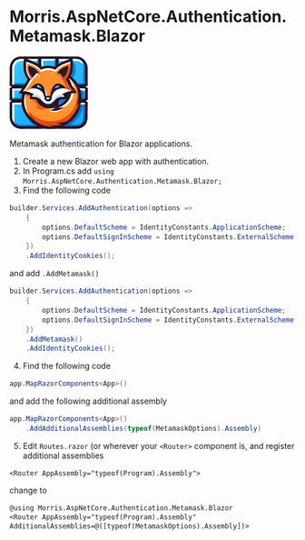 # Morris.AspNetCore.Authentication.Metamask.Blazor
![](./Images/logo.png)

Metamask authentication for Blazor applications.

1. Create a new Blazor web app with authentication.
2. In Program.cs add `using Morris.AspNetCore.Authentication.Metamask.Blazor;`
3. Find the following code
```c#
builder.Services.AddAuthentication(options =>
    {
        options.DefaultScheme = IdentityConstants.ApplicationScheme;
        options.DefaultSignInScheme = IdentityConstants.ExternalScheme;
    })
    .AddIdentityCookies();
```
and add `.AddMetamask()`
```c#
builder.Services.AddAuthentication(options =>
    {
        options.DefaultScheme = IdentityConstants.ApplicationScheme;
        options.DefaultSignInScheme = IdentityConstants.ExternalScheme;
    })
    .AddMetamask()
    .AddIdentityCookies();
```
4. Find the following code
```c#
app.MapRazorComponents<App>()
```
and add the following additional assembly
```c#
app.MapRazorComponents<App>()
    .AddAdditionalAssemblies(typeof(MetamaskOptions).Assembly)
```
5. Edit `Routes.razor` (or wherever your `<Router>` component is,
and register additional assemblies
```razor
<Router AppAssembly="typeof(Program).Assembly">
```
change to
```razor
@using Morris.AspNetCore.Authentication.Metamask.Blazor
<Router AppAssembly="typeof(Program).Assembly" AdditionalAssemblies=@([typeof(MetamaskOptions).Assembly])>
```